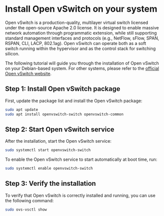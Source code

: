 # Install Open vSwitch on your system

Open vSwitch is a production-quality, multilayer virtual switch licensed under the open-source Apache 2.0 license. It is designed to enable massive network automation through programmatic extension, while still supporting standard management interfaces and protocols (e.g., NetFlow, sFlow, SPAN, RSPAN, CLI, LACP, 802.1ag). Open vSwitch can operate both as a soft switch running within the hypervisor and as the control stack for switching silicon.

The following tutorial will guide you through the installation of Open vSwitch on your Debian-based system. For other systems, please refer to the [official Open vSwitch website](https://www.openvswitch.org/).

## Step 1: Install Open vSwitch package

First, update the package list and install the Open vSwitch package:

```bash
sudo apt update
sudo apt install openvswitch-switch openvswitch-common
```

## Step 2: Start Open vSwitch service

After the installation, start the Open vSwitch service:

```bash
sudo systemctl start openvswitch-switch
```

To enable the Open vSwitch service to start automatically at boot time, run:

```bash
sudo systemctl enable openvswitch-switch
```

## Step 3: Verify the installation

To verify that Open vSwitch is correctly installed and running, you can use the following command:

```bash
sudo ovs-vsctl show
```